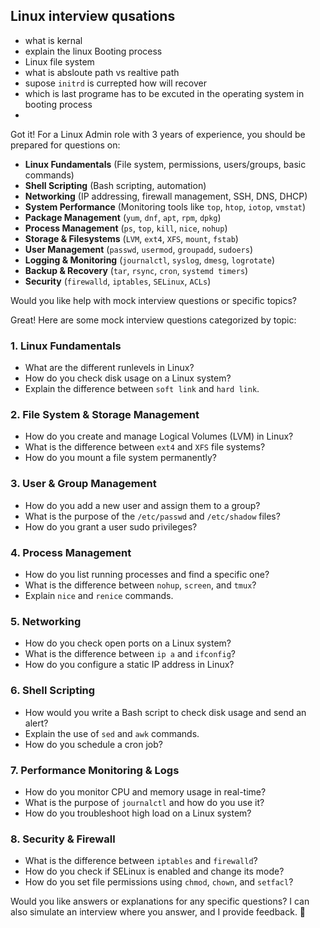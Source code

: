 ## Linux interview qusations 

* what is kernal 
* explain the linux Booting process 
* Linux file system 
* what is absloute path vs realtive path 
* supose `initrd` is currepted how will recover 
* which is last programe has to be excuted in the operating system in booting process
* 



Got it! For a Linux Admin role with 3 years of experience, you should be prepared for questions on:  

- **Linux Fundamentals** (File system, permissions, users/groups, basic commands)  
- **Shell Scripting** (Bash scripting, automation)  
- **Networking** (IP addressing, firewall management, SSH, DNS, DHCP)  
- **System Performance** (Monitoring tools like `top`, `htop`, `iotop`, `vmstat`)  
- **Package Management** (`yum`, `dnf`, `apt`, `rpm`, `dpkg`)  
- **Process Management** (`ps`, `top`, `kill`, `nice`, `nohup`)  
- **Storage & Filesystems** (`LVM`, `ext4`, `XFS`, `mount`, `fstab`)  
- **User Management** (`passwd`, `usermod`, `groupadd`, `sudoers`)  
- **Logging & Monitoring** (`journalctl`, `syslog`, `dmesg`, `logrotate`)  
- **Backup & Recovery** (`tar`, `rsync`, `cron`, `systemd timers`)  
- **Security** (`firewalld`, `iptables`, `SELinux`, `ACLs`)  

Would you like help with mock interview questions or specific topics?


Great! Here are some mock interview questions categorized by topic:

### **1. Linux Fundamentals**
- What are the different runlevels in Linux?
- How do you check disk usage on a Linux system?
- Explain the difference between `soft link` and `hard link`.

### **2. File System & Storage Management**
- How do you create and manage Logical Volumes (LVM) in Linux?
- What is the difference between `ext4` and `XFS` file systems?
- How do you mount a file system permanently?

### **3. User & Group Management**
- How do you add a new user and assign them to a group?
- What is the purpose of the `/etc/passwd` and `/etc/shadow` files?
- How do you grant a user sudo privileges?

### **4. Process Management**
- How do you list running processes and find a specific one?
- What is the difference between `nohup`, `screen`, and `tmux`?
- Explain `nice` and `renice` commands.

### **5. Networking**
- How do you check open ports on a Linux system?
- What is the difference between `ip a` and `ifconfig`?
- How do you configure a static IP address in Linux?

### **6. Shell Scripting**
- How would you write a Bash script to check disk usage and send an alert?
- Explain the use of `sed` and `awk` commands.
- How do you schedule a cron job?

### **7. Performance Monitoring & Logs**
- How do you monitor CPU and memory usage in real-time?
- What is the purpose of `journalctl` and how do you use it?
- How do you troubleshoot high load on a Linux system?

### **8. Security & Firewall**
- What is the difference between `iptables` and `firewalld`?
- How do you check if SELinux is enabled and change its mode?
- How do you set file permissions using `chmod`, `chown`, and `setfacl`?

Would you like answers or explanations for any specific questions? I can also simulate an interview where you answer, and I provide feedback. 🚀